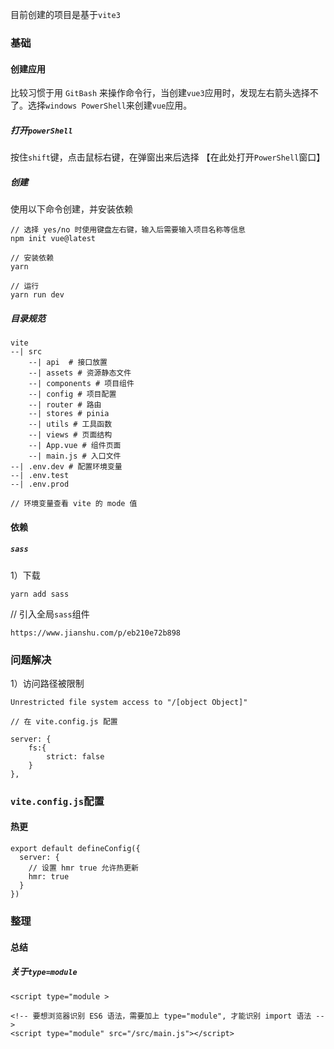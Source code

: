 目前创建的项目是基于`vite3`

### 基础

#### 创建应用

比较习惯于用 `GitBash` 来操作命令行，当创建`vue3`应用时，发现左右箭头选择不了。选择`windows PowerShell`来创建`vue`应用。

##### 打开`powerShell`

按住`shift`键，点击鼠标右键，在弹窗出来后选择 【在此处打开`PowerShell`窗口】

##### 创建

使用以下命令创建，并安装依赖

```
// 选择 yes/no 时使用键盘左右键，输入后需要输入项目名称等信息
npm init vue@latest 

// 安装依赖
yarn

// 运行
yarn run dev
```

##### 目录规范

```
vite
--| src
	--| api  # 接口放置
	--| assets # 资源静态文件
	--| components # 项目组件
	--| config # 项目配置
	--| router # 路由
	--| stores # pinia
	--| utils # 工具函数
	--| views # 页面结构
	--| App.vue # 组件页面
	--| main.js # 入口文件
--| .env.dev # 配置环境变量
--| .env.test
--| .env.prod

// 环境变量查看 vite 的 mode 值
```

#### 依赖

##### `sass`

1）下载

```
yarn add sass
```

// 引入全局`sass`组件

```
https://www.jianshu.com/p/eb210e72b898
```

### 问题解决

1）访问路径被限制

```
Unrestricted file system access to "/[object Object]"
```

```
// 在 vite.config.js 配置

server: {
	fs:{
		strict: false
	}
},
```

### `vite.config.js`配置

#### 热更

```
export default defineConfig({
  server: {
  	// 设置 hmr true 允许热更新
    hmr: true
  }
})
```

### 整理

#### 总结

##### 关于`type=module`

`<script type="module >`

```
<!-- 要想浏览器识别 ES6 语法，需要加上 type="module", 才能识别 import 语法 -->
<script type="module" src="/src/main.js"></script>
```

